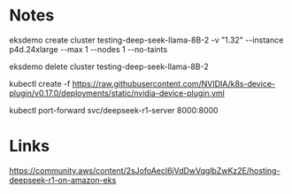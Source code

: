 Notes
=====

eksdemo create cluster testing-deep-seek-llama-8B-2 -v "1.32" --instance p4d.24xlarge --max 1 --nodes 1 --no-taints

eksdemo delete cluster testing-deep-seek-llama-8B-2

kubectl create -f https://raw.githubusercontent.com/NVIDIA/k8s-device-plugin/v0.17.0/deployments/static/nvidia-device-plugin.yml

kubectl port-forward svc/deepseek-r1-server 8000:8000

Links
=====

https://community.aws/content/2sJofoAecl6jVdDwVqglbZwKz2E/hosting-deepseek-r1-on-amazon-eks
